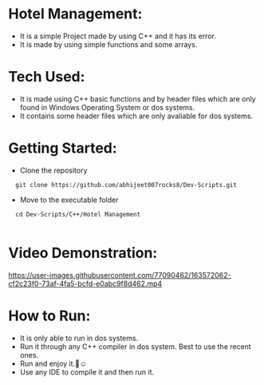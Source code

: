 # Hotel Management:

- It is a simple Project made by using C++ and it has its error.
- It is made by using simple functions and some arrays.

# Tech Used:

 - It is made using C++ basic functions and by header files which are only found in Windows Operating System or dos systems.
 - It contains some header files which are only avaliable for dos systems.

# Getting Started:

  - Clone the repository
```
  git clone https://github.com/abhijeet007rocks8/Dev-Scripts.git
```
  - Move to the executable folder
```
  cd Dev-Scripts/C++/Hotel Management
  
```
  
# Video Demonstration:


https://user-images.githubusercontent.com/77090462/163572062-cf2c23f0-73af-4fa5-bcfd-e0abc9f8d462.mp4

# How to Run:

 - It is only able to run in dos systems.
 - Run it through any C++ compiler in dos system. Best to use the recent ones.
 - Run and enjoy it.🥲☺️
 - Use any IDE to compile it and then run it.
